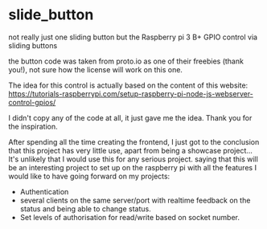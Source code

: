 # slide_button
not really just one sliding button but the Raspberry pi 3 B+ GPIO control via sliding buttons

the button code was taken from proto.io as one of their freebies (thank you!),
not sure how the license will work on this one.

The idea for this control is actually based on the content of this website:
https://tutorials-raspberrypi.com/setup-raspberry-pi-node-js-webserver-control-gpios/

I didn't copy any of the code at all, it just gave me the idea. Thank you for the inspiration.

After spending all the time creating the frontend, I just got to the conclusion that this project has very
little use, apart from being a showcase project... It's unlikely that I would use this for any serious 
project. saying that this will be an interesting project to set up on the raspberry pi with all the features I would 
like to have going forward on my projects:

- Authentication
- several clients on the same server/port with realtime feedback on the status and being able to change status.
- Set levels of authorisation for read/write based on socket number.


